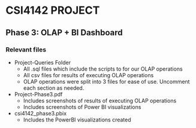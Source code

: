 # CSI4142 PROJECT

## Phase 3: OLAP + BI Dashboard
### Relevant files
- Project-Queries Folder
	- All .sql files which include the scripts to for our OLAP operations
	- All csv files for results of executing OLAP operations
	- OLAP operations were split into 3 files for ease of use. Uncomment each section as needed.
- Project-Phase3.pdf
	- Includes screenshots of results of executing OLAP operations
	- Includes screenshots of Power BI visualizations
- csi4142_phase3.pbix
	- Includes the PowerBI visualizations created
